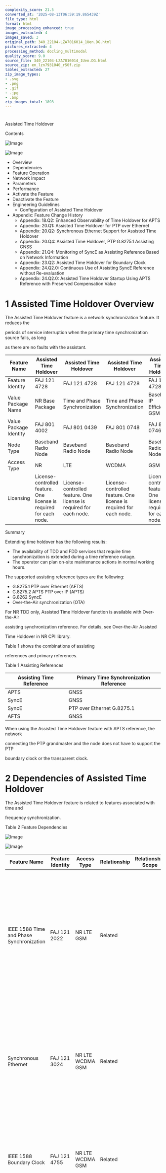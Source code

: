 ```yaml
---
complexity_score: 21.5
converted_at: '2025-08-13T06:59:19.865439Z'
file_type: html
format: html
image_processing_enhanced: true
images_extracted: 4
images_saved: 3
original_path: 340_22104-LZA7016014_1Uen.DG.html
pictures_extracted: 4
processing_method: docling_multimodal
quality_score: 9.0
source_file: 340_22104-LZA7016014_1Uen.DG.html
source_zip: en_lzn7931040_r50f.zip
tables_extracted: 27
zip_image_types:
- .svg
- .png
- .gif
- .jpg
- .bmp
zip_images_total: 1893
---
```


# 

Assisted Time Holdover

Contents

![Image](../images/340_22104-LZA7016014_1Uen.DG/additional_3_CP.png)

![Image](../images/340_22104-LZA7016014_1Uen.DG/additional_3_CP.png)

- Overview
- Dependencies
- Feature Operation
- Network Impact
- Parameters
- Performance
- Activate the Feature
- Deactivate the Feature
- Engineering Guidelines
    - Configuration of Assisted Time Holdover
- Appendix: Feature Change History
    - Appendix: 18.Q2: Enhanced Observability of Time Holdover for APTS
    - Appendix: 20.Q1: Assisted Time Holdover for PTP over Ethernet
    - Appendix: 20.Q2: Synchronous Ethernet Support for Assisted Time Holdover
    - Appendix: 20.Q4: Assisted Time Holdover, PTP G.8275.1 Assisting GNSS
    - Appendix: 21.Q4: Monitoring of SyncE as Assisting Reference Based on Network Information
    - Appendix: 23.Q2: Assisted Time Holdover for Boundary Clock
    - Appendix: 24.Q2.0: Continuous Use of Assisting SyncE Reference without Re-evaluation
    - Appendix: 24.Q2.0: Assisted Time Holdover Startup Using APTS Reference with Preserved Compensation Value

# 1 Assisted Time Holdover Overview

The Assisted Time Holdover feature is a network synchronization feature. It reduces the

periods of service interruption when the primary time synchronization source fails, as long

as there are no faults with the assistant.

| Feature Name           | Assisted Time Holdover                                                     | Assisted Time Holdover                                                     | Assisted Time Holdover                                                     | Assisted Time Holdover                                                     |
|------------------------|----------------------------------------------------------------------------|----------------------------------------------------------------------------|----------------------------------------------------------------------------|----------------------------------------------------------------------------|
| Feature Identity       | FAJ 121 4728                                                               | FAJ 121 4728                                                               | FAJ 121 4728                                                               | FAJ 121 4728                                                               |
| Value Package Name     | NR Base Package                                                            | Time and Phase Synchronization                                             | Time and Phase Synchronization                                             | Baseband IP Efficiency GSM RAN                                             |
| Value Package Identity | FAJ 801 4002                                                               | FAJ 801 0439                                                               | FAJ 801 0748                                                               | FAJ 801 0746                                                               |
| Node Type              | Baseband Radio Node                                                        | Baseband Radio Node                                                        | Baseband Radio Node                                                        | Baseband Radio Node                                                        |
| Access Type            | NR                                                                         | LTE                                                                        | WCDMA                                                                      | GSM                                                                        |
| Licensing              | License-controlled feature. One license is required for each 								node. | License-controlled feature. One license is required for each 								node. | License-controlled feature. One license is required for each 								node. | License-controlled feature. One license is required for each 								node. |

Summary

Extending time holdover has the following results:

- The availability of TDD and FDD services that require time synchronization is extended during a time reference outage.
- The operator can plan on-site maintenance actions in normal working hours.

The supported assisting reference types are the following:

- G.8275.1 PTP over Ethernet (AFTS)
- G.8275.2 APTS PTP over IP (APTS)
- G.8262 SyncE
- Over-the-Air synchronization (OTA)

For NR TDD only, Assisted Time Holdover function is available with Over-the-Air

assisting synchronization reference. For details, see Over-the-Air Assisted

Time Holdover in NR CPI library.

Table 1 shows the combinations of assisting

references and primary references.

Table 1   Assisting References

| Assisting Time Reference   | Primary Time Synchronization Reference   |
|----------------------------|------------------------------------------|
| APTS                       | GNSS                                     |
| SyncE                      | GNSS                                     |
| SyncE                      | PTP over Ethernet G.8275.1               |
| AFTS                       | GNSS                                     |

When using the Assisted Time Holdover feature with APTS reference, the network

connecting the PTP grandmaster and the node does not have to support the PTP

boundary clock or the transparent clock.

# 2 Dependencies of Assisted Time Holdover

The Assisted Time Holdover feature is related to features associated with time and

frequency synchronization.

Table 2   Feature Dependencies

![Image](../images/340_22104-LZA7016014_1Uen.DG/additional_3_CP.png)

![Image](../images/340_22104-LZA7016014_1Uen.DG/additional_3_CP.png)

| Feature Name                                                                                | Feature Identity   | Access Type         | Relationship   | Relationship Scope   | Description                                                                                                                                                                                                                                                                                            |
|---------------------------------------------------------------------------------------------|--------------------|---------------------|----------------|----------------------|--------------------------------------------------------------------------------------------------------------------------------------------------------------------------------------------------------------------------------------------------------------------------------------------------------|
| IEEE 1588 Time and Phase                                 Synchronization                    | FAJ 121 2022       | NR  LTE  GSM        | Related        |                      | The feature enables support for the IEEE 1588 standard, which provides             network synchronization where timing information is transported over a packet network.             It must be activated to use the Assisted Time Holdover feature with PTS as assisting             time reference. |
| Synchronous Ethernet                                                                        | FAJ 121 3024       | NR  LTE  WCDMA  GSM | Related        |                      | The feature enables the node to use RJ45 Ethernet ports, and             SFP-optical or SFP-Direct Attached Cable, as frequency synchronization reference. It             must be activated to use the Assisted Time Holdover feature with SyncE as assisting time             reference.              |
| IEEE 1588 Boundary Clock                                                                    | FAJ 121 4755       | NR  LTE  WCDMA  GSM | Related        |                      | The IEEE 1588 Boundary Clock feature must be activated to allow                                 Baseband nodes that are configured as boundary clocks to distribute                                 SyncE in assisted mode.                                                                            |
| Over-the-Air Assisted Time Holdover                                                         | FAJ 121 5270       | NR                  | Related        |                      | The Over-the-Air Assisted Time Holdover feature must be activated to                                 use the Assisted Time Holdover feature with Over-the-Air                                 Synchronization as assisting time reference.                                                             |
| Clock Source over GPS                                                                       | Basic Function     | NR  LTE  GSM        | Related        |                      | The Assisted Time Holdover feature extends the time holdover period                                 when the primary GNSS time synchronization source fails.                                                                                                                                           |
| Node Deployment without External                                     Synchronization Source | FAJ 121 5834       | NR  LTE             | Conflicting    | Node-level conflict  | The Assisted Time Holdover feature and the Node Deployment without External             Synchronization Source feature cannot be activated together on the same node.                                                                                                                                  |

Hardware

No specific hardware requirements.

Limitations

- The Assisted Time Holdover feature with APTS as assisting time reference is not applicable to the RAN grandmaster and the boundary clock.
- The Assisted Time Holdover feature with AFTS as assisting time reference is not applicable to the RAN grandmaster and the boundary clock.
- The Assisted Time Holdover feature with SyncE as assisting time reference is not applicable to the RAN grandmaster.
- The Assisted Time Holdover feature with SyncE as assisting time reference is only supported if the BoundaryOrdinaryClock.clockType attribute is set to one of the following values: SLAVE\_ONLY\_ORDINARY\_CLOCK BOUNDARY\_CLOCKNote: To set the BoundaryOrdinaryClock.clockType attribute to BOUNDARY\_CLOCK, the IEEE 1588 Boundary Clock feature must be activated.

Network Requirements

The following network requirements are applicable to the Assisted Time Holdover

feature with AFTS as the assisting time reference:

- At least one PTP grandmaster must support PTP over Ethernet multicast transmission according to ITU-T G.8275.1.
- The clock class of the PTP grandmaster for the PTP over Ethernet assisting connection must be 6 or 7.
- Network limits according to ITU-T G.8271.1.
- A GNSS time reference must be available.

The following network requirements are applicable to the Assisted Time Holdover

feature with APTS as the assisting time reference:

- IP network according to ITU-T G.8271.2 subclause 7.3.1.
- At least one PTP grandmaster must support PTP over IPv4 or IPv6 unicast transmission according to ITU-T G.8275.2.
- The clock class of the PTP grandmaster for the PTP over IP assisting connection must be 6 or 7.
- A GNSS time reference must be available.

The following network requirements are applicable to the Assisted Time Holdover

feature with SyncE as assisting time reference:

- GNSS or PTP with G.8275.1 profile must be available as primary time reference. Note: The primary time reference must be active for at least 1 hour for the assisting SyncE reference to be functional after the primary reference is lost.
- Time error caused by input wander and frequency drift must not exceed 1.1 µs.
- In a non-cascaded setup, the following quality levels are supported: PRC/PRS ePRC PRTC ePRTC Note: As the PRC/PRS frequency error greatly exceeds the 1.5 µs TDD time error budget, a significant holdover period is not guaranteed.
- In a cascaded setup, the following quality levels are supported: PRTC ePRTC
- To improve the holdover period, the SyncE source must have at least ePRC quality level.
- To improve the holdover period significantly, the SyncE source must have at least PRTC quality level.
- All network elements between the SyncE source and the RBS distributing SyncE must support ESMC with at least QL TLV. ESMC with extended QL TLV is recommended according to ITU-T G.8264.

# 3 Feature Operation of Assisted Time Holdover

The operation of the Assisted Time Holdover feature varies depending on the assisting

time reference.

Feature Operation of Assisted Time Holdover with APTS as the Assisting Time

Reference

Figure 1   Network View of APTS

The following conditions apply to this assisting reference type:

- An assisting PTP over IP unicast association is set up to the RAN grandmaster.
- When the GNSS time references are available, the RBS determines the time offset based on the difference between the GNSS time and the time received from the PTP grandmaster through the IP connection.
- When the GNSS time reference is lost, the RBS retains the time value based on the received PTP messages. This way, it compensates the loss with the latest calculated time offset.
- The assisting APTS time reference can be selected on startup without the need for the one-hour reevaluation period if the value of the RadioEquipmentClock.startWithPreservedAssistingOffset attribute is set to ALL. The following requirements must be met before the Baseband Radio Node starts up: The primary time reference must be active for at least one hour, with the RadioEquipmentClock.radioClockState attribute reporting RNT\_TIME\_LOCKED or TIME\_OFFSET\_LOCKED. The AssistingReference.operationalState attribute must report ENABLED.

Feature Operation of Assisted Time Holdover with AFTS as the Assisting Time

Reference

Figure 2   Network View of Assisting AFTS with GNSS

The following conditions apply to this assisting reference type:

- An assisting PTP over Ethernet multicast association is set up to the PTP grandmaster.
- When the GNSS time references are available, the RBS calculates the time difference between the GNSS time and the time received from the PTP grandmaster across the PTP network. As a result, the RBS calculates the time offset.
- When the GNSS time reference is lost, the RBS holds up the time, based on the received PTP messages, and compensates with the latest calculated time offset.

Feature Operation of Assisted Time Holdover with SyncE as the Assisting Time

Reference

The following conditions apply to this assisting reference type:

- When GNSS or PTP time reference is lost and there is at least one assisting reference available with the AssistingReference.assistedReferenceStatus attribute set to NO\_FAULT, the assisting reference selection is triggered.
- Assisting reference selection is based on the received quality level and priority only.
- APTS, AFTS and OTA have precedence over assisting SyncE if it has the same quality level and priority.
- If SyncE is the most suitable assisting reference based on the quality level and priority, it is selected and applied to maintain required accuracy after GNSS or PTP is lost.Note: In a cascaded setup, Baseband nodes that are configured as boundary clocks distribute SyncE to cascaded Ericsson Baseband nodes within one hop. Cascaded Baseband nodes use the SyncE source as assisting reference.
- When the actual quality of the source is better than the received quality level, the SyncE reference can be remapped to the configured quality level.

Figure 3   Network View of Assisting SyncE with GNSS

Figure 4   Network View of Assisting SyncE with FTS (G.8275.1)

Figure 5   Network View of Assisting SyncE in a Cascaded Setup

# 4 Network Impact of Assisted Time Holdover

The feature increases network availability, and affects various network elements

depending on the assisting time reference.

Capacity and Performance

The Assisted Time Holdover feature provides increased network availability.

Interfaces

No impact.

Other Network Elements

The following network elements are applicable for the Assisted Time Holdover feature

with PTS as the assisting time reference:

- Switches or routers in the IP network fulfilling ITU-T G.8271.2 APTS.
- The grandmaster must support PTP over IP unicast transmission according to ITU-T G.8275.2.
- Assisted Time Holdover with PTS as assisting time reference requires OSS version O17B or later, or ENM version 17B or later.

The following network elements are applicable for the Assisted Time Holdover feature

with SyncE as the assisting time reference:

- The SyncE source must have one of the following Quality Levels if GNSS or PTP over Ethernet G.8275.1 is applied as primary time synchronization reference: PRC/PRS ePRC PRTC ePRTC
- All network elements between the SyncE source and the RBS which is distributing SyncE must support ESMC with at least QL TLV (ESMC with extended QL TLV is recommended).
- Assisted Time Holdover with SyncE as assisting time reference requires ENM version 19.Q4 or later.

The following network elements are applicable to the Assisted Time Holdover feature

with AFTS as the assisting time reference:

- At least one grandmaster must support PTP over Ethernet multicast transmission according to ITU-T G.8275.1.
- PTP boundary clocks or transparent clocks must be present in every network element between the PTP grandmaster and the PTP secondary.
- The Assisted Time Holdover feature with AFTS as the assisting time reference requires ENM 20.12 or later to operate.

# 5 Parameters for Assisted Time Holdover

The feature introduces configuration parameters related to synchronization, and is

affected by existing configuration parameters.

Table 3   Parameters

| Parameter                                             | Type       | Description          |
|-------------------------------------------------------|------------|----------------------|
| AssistingReference.assistingQLFrom                    | Introduced | See MOM description. |
| AssistingReference.encapsulation                      | Introduced | See MOM description. |
| AssistingReference.priority                           | Introduced | See MOM description. |
| AssistingReference.remappedQualityLevel               | Introduced | See MOM description. |
| RadioEquipmentClock.startWithPreservedAssistingOffset | Introduced | See MOM description. |
| SyncEthInput.adminCascadedEec                         | Introduced | See MOM description. |
| SyncEthInput.adminCascadedEnhancedEec                 | Introduced | See MOM description. |
| SyncEthInput.useNumberEecFrom                         | Introduced | See MOM description. |

# 6 Performance of Assisted Time Holdover

There is a PM counter associated with the feature, measuring the clock state being time

locked or time offset locked.

KPIs

This feature has no associated KPIs.

Counters

The feature uses the RadioEquipmentClock.timeAssistedHoldoverSec

counter.

Events

This feature has no associated events.

# 7 Activate Assisted Time Holdover

To activate the feature, follow the activation procedure.

Prerequisites

- The license key is installed in the node.
- The prerequisite features are activated.
- CCTR is active for at least one week before this procedure to collect enough troubleshooting data.

Steps

1. Set the FeatureState.featureState attribute to ACTIVATED in the FeatureState=CXC4012104 MO instance.

After This Task

Keep CCTR active for at least one week after this procedure for continued collection of troubleshooting data.

Related reference

Dependencies of Assisted Time Holdover

# 8 Deactivate Assisted Time Holdover

To deactivate the feature, follow the deactivation procedure.

Prerequisites

CCTR is active for at least one week before this procedure to collect enough troubleshooting data.

Steps

1. Set the FeatureState.featureState attribute to DEACTIVATED in the FeatureState=CXC4012104 MO instance.

After This Task

Keep CCTR active for at least one week after this procedure for continued collection of troubleshooting data.

# 9 Engineering Guidelines for Assisted Time Holdover

The assisting references allowed by the feature need to be configured on the

node.

## 9.1 Configuration of Assisted Time Holdover

The Assisted Time Holdover feature enables the use of assisting references for the

GNSS or PTP over Ethernet G.8275.1 primary time reference.

If the primary time reference is faulty, the RadioEquipmentClock MO

selects a suitable AssistingReference MO instance and continues the

time synchronization service.

The

following functions

can be used

as assisting references for the GNSS or PTP time reference:

For GNSS as primary reference:

- PTP over IP G.8275.2 (APTS)
- SyncE, available from different synchronization source or path
- PTP over Ethernet G.8275.1 (AFTS)
- Over-the-Air synchronization (OTA)

For PTP over Ethernet G.8275.1 as primary reference:

- SyncE, available from different synchronization source or path
- Over-the-Air synchronization (OTA)

Figure 6   Assisting Reference Configurations

### 9.1.1 Configure PTP over IP G.8275.2 as an Assisting Time Reference (APTS)

Prerequisites

- A valid license key is installed for the Assisted Time Holdover feature, and the feature is activated.
- A PTP grandmaster supporting PTP over IP unicast is available in the network.
- The IEEE 1588 Time and Phase Synchronization feature is activated.

Steps

1. Verify that the RadioEquipmentClock.selectionProcessMode attribute is set to QL\_ENABLED.
2. Configure a GNSS time synchronization reference with the TimeSyncIO MO.
3. Configure a BoundaryOrdinaryClock MO instance.
    1. Set the clockType attribute to SLAVE\_ONLY\_ORDINARY\_CLOCK.
    2. Set the domainNumber attribute to the value of the domainNumber attribute of the PTP grandmaster.
    3. Set the ptpProfile attribute to G\_8275\_2.
4. Configure a PtpBcOcPort MO instance.
    1. Set the administrativeState attribute to UNLOCKED.
    2. Set the associatedGrandmaster attribute to either the IP address or the domain name of the PTP grandmaster.
    3. Set the transportInterface attribute to refer to the AddressIpv4 or AddressIpv6 MO representing the IP transport on which PTP messages are carried.
5. Configure an AssistingReference MO instance.
    1. Set the administrativeState attribute to UNLOCKED.
    2. Set the encapsulation attribute to refer to the previously configured BoundaryOrdinaryClock MO.

Results

Partial Timing Support is configured as assisting time reference.

After This Task

The GNSS time reference must be active for at least an hour for Assisted Time

Holdover to be functional after the reference is lost. For more information, see

Feature Operation of Assisted Time Holdover.

### 9.1.2 Configure SyncE as Assisting Time Reference

Prerequisites

- The RadioEquipmentClockReference MO instance is configured. The RadioEquipmentClockReference.encapsulation attribute is set to refer to a newly created TimeSyncIO or BoundaryOrdinaryClock MO instance. If the RadioEquipmentClockReference.encapsulation attribute refers to the BoundaryOrdinaryClock MO instance, do the following: Set the BoundaryOrdinaryClock.ptpProfile attribute to G\_8275\_1. Set the BoundaryOrdinaryClock.clockType attribute to SLAVE\_ONLY\_ORDINARY\_CLOCK or BOUNDARY\_CLOCK.Note: To set the BoundaryOrdinaryClock.clockType attribute to BOUNDARY\_CLOCK, the IEEE 1588 Boundary Clock feature must be activated. The IEEE 1588 Time and Phase Synchronization feature is activated. The RadioEquipmentClockReference.administrativeState attribute is set to UNLOCKED.
- The RadioEquipmentClock.radioClockState attribute reports RNT\_TIME\_LOCKED or TIME\_OFFSET\_LOCKED.
- The Synchronous Ethernet feature is activated.
- The Assisted Time Holdover feature is activated.
- The RadioEquipmentClock.selectionProcessMode attribute is set to QL\_ENABLED.
- The EthPortOperatingMode.admOperatingMode attribute is set to 1G\_FULL when the external interface is electrical. The EthernetPort.autoNegEnable attribute is set to FALSE.

Steps

1. Configure the EthernetPort MO instance.
    1. Set the EthernetPort.encapsulation attribute to refer to a TnPort MO instance. Make sure that the physical port referred to by the TnPort MO instance is connected to the network.
    2. Set the EthernetPort.administrativeState attribute to UNLOCKED.
2. Configure the SyncEthInput MO instance, by setting the SyncEthInput.encapsulation attribute to an EthernetPort MO instance.
3. Configure the AssistingReference MO instance.
    1. Set the AssistingReference.encapsulation attribute to refer to a SyncEthInput MO instance.
    2. Set the AssistingReference.administrativeState attribute to UNLOCKED.

Results

SyncE is configured as assisting time reference.

After This Task

The GNSS or PTP time synchronization reference must be active for at least 1 hour for

the assisting SyncE reference to be functional after the primary reference is

lost.

If the actual quality level is better than the received quality level, the received

quality level can be remapped to the configured quality level by setting the

following attributes：

- Setting the AssistingReference.assistingQLFrom attribute to REMAPPED\_QL.
- Setting the AssistingReference.remappedQualityLevel attribute to a better quality level.

### 9.1.3 Configure PTP over Ethernet G.8275.1 as an Assisting Time Reference (AFTS)

PTP Over Ethernet G.8275.1 can be configured as an assisting reference for the GNSS

time reference.

Assisted Time Holdover enables the node to use PTP over Ethernet G.8275.1 as an

assisting reference for the GNSS time reference.

It is possible that the GNSS time reference does not work properly. In such cases,

the RadioEquipmentClock MO selects a suitable

AssistingReference MO instance and continues the time

synchronization service.

Prerequisites

- The Assisted Time Holdover feature is active.
- A PTP grandmaster supporting PTP over Ethernet G.8275.1 is available in the network.
- The IEEE 1588 Time and Phase Synchronization feature is active.
- The RadioEquipmentClockReference MO instance is configured with the following characteristics: The RadioEquipmentClockReference.encapsulation attribute is set to refer to a newly created TimeSyncIO MO instance. The RadioEquipmentClockReference.administrativeState attribute is set to UNLOCKED.
- The RadioEquipmentClock.radioClockState attribute reports RNT\_TIME\_LOCKED or TIME\_OFFSET\_LOCKED.
- The RadioEquipmentClock.selectionProcessMode attribute is set to QL\_ENABLED.

Steps

1. Configure a BoundaryOrdinaryClock MO instance. Attribute Value BoundaryOrdinaryClock.clockType SLAVE\_ONLY\_ORDINARY\_CLOCK BoundaryOrdinaryClock.domainNumber The value of the domainNumber attribute of the PTP grandmaster. BoundaryOrdinaryClock.ptpProfile G\_8275\_1
2. Configure a PtpBcOcPort MO instance. Attribute Value PtpBcOcPort.transportInterface Reference to the EthernetPort MO representing the Ethernet transport in which PTP messages are carried. PtpBcOcPort.administrativeState UNLOCKED
3. Configure an AssistingReference MO instance. Attribute Value AssistingReference.encapsulation Reference to the previously configured BoundaryOrdinaryClock MO. AssistingReference.administrativeState UNLOCKED

Results

The PTP over Ethernet G.8275.1 reference is configured as an assisting time

reference.

After This Task

The GNSS time reference must be active for at least an hour for the Assisted Time

Holdover feature with PTP over Ethernet G.8275.1 to be functional after the

reference is lost.

### 9.1.4 Configure Over-the-Air as an Assisting Time Reference

Prerequisites

- The Over-the-Air Assisted Time Holdover feature license is installed and activated (FeatureState=CXC4012518 is ACTIVATED).
- The RadioEquipmentClock MO is created with the following attribute settings: The RadioEquipmentClock.selectionProcessMode attribute is set to QL\_ENABLED. The RadioEquipmentClock.currentRadioClockReference attribute refers to GNSS or PTP over Ethernet G.8275.1.
- The RadioEquipmentClock.radioClockState attribute shows RNT\_TIME\_LOCKED.
- The node is configured with the Radio Interface-Based Time Monitoring feature as an assisting node or as a monitoring node.

Steps

1. Create an OverTheAirSync MO instance under the Synchronization MO.
2. Create an AssistingReference MO instance under the RadioEquipmentClock MO and configure the following attributes:
    1. Set the AssistingReference.encapsulation attribute to point to the OverTheAirSync MO instance created earlier.
    2. Set the AssistingReference.priority attribute to a unique value to be used for this assisting reference instance.
    3. Set the AssistingReference.administrativeState to UNLOCKED.
3. Close the configuration session. A consistence check is automatically done by the managed element after closing the configuration session. The session is closed if the consistency check passes. The configuration session remains open if the consistency check does not pass. If the configuration session remains open, the transaction needs to be closed manually.

Results

One

OverTheAirSync MO and one AssistingReference

MO are created and configured. The created AssistingReference MO

represents the over-the-air assisting reference.

# Appendix A: Feature Change History

This section lists changes that affected this feature and the impact it had on the

network.

## Appendix A.a: 18.Q2: Enhanced Observability of Time Holdover for APTS

This enhancement introduces a new PM counter to improve the observability of the time

holdover function.

| Feature Name:           | Assisted Time Holdover         |
|-------------------------|--------------------------------|
| Feature Identity:       | FAJ 121 4728 R1                |
| Value Package Name:     | Time and Phase Synchronization |
| Value Package Identity: | FAJ 801 0439 R8                |
| Node Type:              | Baseband Radio Node            |
| Access Type:            | LTE, WCDMA, GSM                |

Capacity and Performance

No impact.

Operation

This enhancement introduces a new PM counter for PTP/IP APTS.

Table 4   New PM Counter

| Pm Counter Name                             | Description                                                                                                                                  |
|---------------------------------------------|----------------------------------------------------------------------------------------------------------------------------------------------|
| RadioEquipmentClock.timeAssistedHoldoverSec | Number of seconds that the radio clock is in TIME_LOCKED or 										TIME_OFFSET_LOCKED using assisting 									synchronization reference. |

Interfaces

No impact.

Hardware

No special hardware requirements.

Other Network Elements

No impact.

## Appendix A.b: 20.Q1: Assisted Time Holdover for PTP over Ethernet

This

enhancement introduces SyncE as an assisting reference when PTP over Ethernet is applied as

a primary reference.

| Feature Name:           | Assisted Time Holdover         |
|-------------------------|--------------------------------|
| Feature Identity:       | FAJ 121 4728                   |
| Value Package Name:     | Time and Phase Synchronization |
| Value Package Identity: | FAJ 801 0439                   |
| Node Type:              | Baseband Radio Node            |
| Access Type:            | LTE, WCDMA, GSM, NR            |

This feature enhancement enables SyncE support for the Assisted Time Holdover feature

when PTP over Ethernet with G.8275.1 profile (Full Timing Support) is applied as primary

reference.

Benefits

The main benefits of this enhancement are the following:

- The longer time holdover periods allow the TDD and the FDD to run for a longer time during a temporary time synchronization reference outage.
- The longer time holdover periods allow more flexible planning of repair actions.

Capacity and Performance

No impact.

Operation

The SyncE support for the Assisted Time Holdover feature when the feature is using

PTP over Ethernet as primary reference can be observed by reading the

RadioEquipmentClock.timeAssistedHoldoverSec counter.

The time holdover duration provided by SyncE assisting reference depends on the SyncE

source quality.

Interfaces

No impact.

Hardware

No special hardware requirements.

Other Network Elements

This enhancement requires ENM version 19.4 or later to be used.

## Appendix A.c: 20.Q2: Synchronous Ethernet Support for Assisted Time Holdover

The

enhancement introduces SyncE as an assisting reference.

| Feature Name:           | Assisted Time Holdover         |
|-------------------------|--------------------------------|
| Feature Identity:       | FAJ 121 4728                   |
| Value Package Name:     | Time and Phase Synchronization |
| Value Package Identity: | FAJ 801 0439                   |
| Node Type:              | Baseband Radio Node            |
| Access Type:            | LTE, WCDMA, GSM, NR            |

This feature enhancement enables SyncE  as assisting reference for the Assisted Time

Holdover feature. Through this enhancement, the Assisted Time Holdover feature provides

longer time holdover periods.

Benefits

The main benefits of this enhancement are the following:

- The longer time holdover periods allow the TDD and the FDD to run for a longer time during a temporary time synchronization reference outage.
- The longer time holdover periods allow more flexible planning of repair actions.

Capacity and Performance

No impact.

Operation

Table 5 shows the parameter changes

introduced by this enhancement.

Table 5   Parameter Changes

| Affected Parameter               | Description                                                                                                              |
|----------------------------------|--------------------------------------------------------------------------------------------------------------------------|
| AssistingReference.encapsulation | The parameter can refer to the SyncEthInput MO                                     class to support SyncE configuration. |

The SyncE support for the Assisted Time Holdover feature can be observed by reading

the RadioEquipmentClock.timeAssistedHoldoverSec counter.

The time holdover duration provided by SyncE assisting reference depends on the SyncE

source quality.

Interfaces

No impact.

Hardware

No special hardware requirements.

Other Network Elements

To fully benefit from the change, the node requires support from the following

network element:

- ENM 19.4

## Appendix A.d: 20.Q4: Assisted Time Holdover, PTP G.8275.1 Assisting GNSS

This

enhancement introduces PTP over Ethernet G.8275.1 as an assisting reference.

| Feature Name:           | Assisted Time Holdover         | Assisted Time Holdover   | Assisted Time Holdover         | Assisted Time Holdover         |
|-------------------------|--------------------------------|--------------------------|--------------------------------|--------------------------------|
| Feature Identity:       | FAJ 121 4728                   | FAJ 121 4728             | FAJ 121 4728                   | FAJ 801 0746                   |
| Value Package Name:     | Time and Phase Synchronization | NR Base Package          | Time and Phase Synchronization | Baseband IP Efficiency GSM RAN |
| Value Package Identity: | FAJ 801 0439                   | FAJ 801 4002             | FAJ 801 0748                   | FAJ 801 0746                   |
| Node Type:              | Baseband Radio Node            | Baseband Radio Node      | Baseband Radio Node            | Baseband Radio Node            |
| Access Type:            | LTE                            | NR                       | WCDMA                          | GSM                            |

The feature enhancement introduces PTP over Ethernet according to ITU-T G.8275.1 as an

assisting reference, when GNSS is used as primary reference. With this enhancement, the

Assisted Time Holdover feature provides longer time holdover periods by using PTP over

Ethernet G.8275.1 reference.

Benefits

The main benefits of this enhancement are the following:

- The longer time holdover periods allow the TDD and the FDD to run for a longer time during a temporary time synchronization reference outage.
- The longer time holdover periods allow more flexible planning of repair actions.

Capacity and Performance

No impact.

Operation

Table 6 shows the parameter changes

introduced by this enhancement.

Table 6   Parameter Changes

| Affected Parameter               | Description                                                                                                                                                         |
|----------------------------------|---------------------------------------------------------------------------------------------------------------------------------------------------------------------|
| AssistingReference.encapsulation | The parameter refers to the                                         BoundaryOrdinaryClock.ptpProfile                                     parameter set to G_8275_1. |

The support for the Assisted Time Holdover feature can be observed by reading the

RadioEquipmentClock.timeAssistedHoldoverSec counter.

The time holdover duration provided by PTP over Ethernet G.8275.1 assisting reference

depends on the PTP source quality.

Interfaces

No impact.

Hardware

No special hardware requirements.

Other Network Elements

ENM 20.3 or later is required for this feature enhancement.

## Appendix A.e: 21.Q4: Monitoring of SyncE as Assisting Reference Based on Network Information

This feature enhancement introduces monitoring of SyncE as an assisting reference

based on network information to provide a more accurate calculation of the time error while

in assisted

mode.

| Feature Name:           | Assisted Time Holdover   | Assisted Time Holdover         | Assisted Time Holdover         | Assisted Time Holdover         |
|-------------------------|--------------------------|--------------------------------|--------------------------------|--------------------------------|
| Feature Identity:       | FAJ 121 4728             | FAJ 121 4728                   | FAJ 121 4728                   | FAJ 121 4728                   |
| Value Package Name:     | NR Base Package          | Time and Phase Synchronization | Time and Phase Synchronization | Baseband IP Efficiency GSM RAN |
| Value Package Identity: | FAJ 801 4002             | FAJ 801 0439                   | FAJ 801 0748                   | FAJ 801 0746                   |
| Node Type:              | Baseband Radio Node      | Baseband Radio Node            | Baseband Radio Node            | Baseband Radio Node            |
| Access Type:            | NR                       | LTE                            | WCDMA                          | GSM                            |

Summary and Benefits

The feature enhancement provides the following benefits:

- The calculation of the time error is more accurate while in assisted mode. Thus the interference situations can be prevented when the node tracks a SyncE input whose quality is poor.
- Operators can remap the SyncE reference to a better QL for assisting when the received QL is not worse than PRC and the actual QL is better than the received QL.

Capacity and Performance

No impact.

Operation

The enhancement introduces the following attributes:

- AssistingReference.assistingQLFrom
- AssistingReference.remappedQualityLevel
- SyncEthInput.adminCascadedEec
- SyncEthInput.adminCascadedEnhancedEec
- SyncEthInput.useNumberEecFrom

The default value for AssistingReference.assistingQLFrom attribute

is RECEIVED\_QL.

When the received QL is not worse than PRC and the actual QL is better than the

received QL, operators can remap the received QL to a better QL. This can be

achieved by setting AssistingReference.assistingQLFrom attribute

to REMAPPED\_QL and

AssistingReference.remappedQualityLevel attribute to a better

QL.

Interfaces

No impact.

Hardware

No special hardware requirements.

Other Network Elements

It is recommended to use ENM version 21.4 or later to support the

MOM changes introduced by this feature enhancement. If the Release Independence

Manager application is used, the MOM changes are supported on earlier ENM versions

also.

## Appendix A.f: 23.Q2: Assisted Time Holdover for Boundary Clock

This feature enhancement allows Baseband nodes that are configured as boundary clocks

to use SyncE and OTA as assisting time references. It also allows Baseband nodes that are

configured as boundary clocks to distribute SyncE in assisted mode.

| Feature Name:           | Assisted Time Holdover   | Assisted Time Holdover         |
|-------------------------|--------------------------|--------------------------------|
| Feature Identity:       | FAJ 121 4728             | FAJ 121 4728                   |
| Value Package Name:     | NR Base Package          | Time and Phase Synchronization |
| Value Package Identity: | FAJ 801 4002             | FAJ 801 0439                   |
| Node Type:              | Baseband Radio Node      | Baseband Radio Node            |
| Access Type:            | NR                       | LTE                            |
| Impact at Upgrade:      | Optional                 | Optional                       |

Summary and Benefits

This feature enhancement allows Baseband nodes that are configured as boundary clocks

to use SyncE and OTA as assisting time references.

The feature enhancement also allows Baseband nodes that are configured as boundary

clocks to distribute SyncE in assisted mode to cascaded Baseband nodes. This allows

cascaded Baseband nodes to synchronize with the Baseband node configured as boundary

clock. The following limitations apply:

- Only Baseband nodes within one hop of each other are supported.
- Only Ericsson Baseband nodes are supported.
- Baseband nodes that are configured as PTP grandmasters are not supported.

This feature enhancement provides the benefit of prolonged time holdover. If the GNSS

or PTP G.2875.1 primary reference fails, Baseband nodes that are configured as

boundary clocks use SyncE or OTA as an assisting reference.

Capacity and Performance

If the primary reference fails, but a SyncE or OTA assisting reference is available,

this feature enhancement keeps time-dependent services enabled. As a result, the

value of the RadioEquipmentClock.timeAssistedHoldoverSec PM

counter continues to increase.

This impact is applicable to the following nodes:

- Baseband nodes that are configured as boundary clocks
- Cascaded Baseband nodes

Operation

The IEEE 1588 Boundary Clock feature (FAJ 121 4755) must be activated to use this

feature enhancement.

Interfaces

No impact.

Hardware

No specific hardware requirements.

Other Network Elements

The SyncE source must have PRTC or ePRTC quality level.

All network elements that distribute SyncE must support ESMC with at least QL

TLV.

Related Information

Assisted Time Holdover

IEEE 1588 Boundary Clock

Manage Network Synchronization

Network Synchronization Guidelines

## Appendix A.g: 24.Q2.0: Continuous Use of Assisting SyncE Reference without Re-evaluation

The feature enhancement enables the assisting SyncE reference to maintain time and

phase synchronization without a re-evaluation period in case of short intermittent primary

reference failures.

| Feature Name           | Assisted Time Holdover   | Assisted Time Holdover         |
|------------------------|--------------------------|--------------------------------|
| Feature Identity       | FAJ 121 4728             | FAJ 121 4728                   |
| Value Package Name     | NR Base Package          | Time and Phase Synchronization |
| Value Package Identity | FAJ 801 4002             | FAJ 801 0439                   |
| Node Type              | Baseband Radio Node      | Baseband Radio Node            |
| Access Type            | NR                       | LTE                            |
| Impact at Upgrade      | Mandatory                | Mandatory                      |

Summary and Benefits

The feature enhancement improves the robustness of the assisting SyncE reference.

The feature enhancement has the following benefits:

- Extended availability of TDD and FDD services that require time synchronization
- Extended time to plan on-site maintenance after issues that cause primary reference outage

Capacity and Performance

The feature enhancement improves cell availability.

Operation

The continuous use of the assisting SyncE reference is available after the 1-hour

qualification period is completed.

If the primary reference has short intermittent failures, the assisting SyncE

reference is available for time and phase synchronization by skipping the 1-hour

re-evaluation period.

Interfaces

No impact.

Hardware

No specific hardware requirements.

Other Network Elements

No impact.

Related Information

Assisted Time Holdover

## Appendix A.h: 24.Q2.0: Assisted Time Holdover Startup Using APTS Reference with Preserved Compensation Value

This feature enhancement enables the selection of G.8275.2 APTS PTP over IP as the

assisting time reference when the primary GNSS time reference is not available during the

startup of the Baseband Radio Node.

| Feature Name           | Assisted Time Holdover   | Assisted Time Holdover         | Assisted Time Holdover         | Assisted Time Holdover         |
|------------------------|--------------------------|--------------------------------|--------------------------------|--------------------------------|
| Feature Identity       | FAJ 121 4728             | FAJ 121 4728                   | FAJ 121 4728                   | FAJ 121 4728                   |
| Value Package Name     | NR Base Package          | Time and Phase Synchronization | Time and Phase Synchronization | Baseband IP Efficiency GSM RAN |
| Value Package Identity | FAJ 801 4002             | FAJ 801 0439                   | FAJ 801 0748                   | FAJ 801 0746                   |
| Node Type              | Baseband Radio Node      | Baseband Radio Node            | Baseband Radio Node            | Baseband Radio Node            |
| Access Type            | NR                       | LTE                            | WCDMA                          | GSM                            |
| Impact at Upgrade      | Optional                 | Optional                       | Optional                       | Optional                       |

Summary and Benefits

With this feature enhancement, a previously calculated time offset value preserved in

the memory is used to compensate for the loss of the GNSS time reference, without

the need for the one-hour reevaluation period. For this, the assisting APTS time

reference must be qualified and determined to be usable before any interruptions on

the Baseband Radio Node.

The feature enhancement has the following benefits:

- The availability of TDD and FDD services that require time synchronization is extended when the Baseband Radio Node is forced to restart and GNSS is unavailable, such as power outages because of extreme environmental conditions.
- The operator has more time available to plan on-site maintenance actions to fix issues related to the GNSS outage.

Capacity and Performance

The feature enhancement extends cell availability time.

Operation

To use this feature enhancement, the

RadioEquipmentClock.startWithPreservedAssistingOffset

attribute must be set to ALL, and the following requirements must

be met before the Baseband Radio Node starts up:

- The primary time reference must be active for at least one hour, with the RadioEquipmentClock.radioClockState attribute reporting RNT\_TIME\_LOCKED or TIME\_OFFSET\_LOCKED.
- The AssistingReference.operationalState attribute must report ENABLED.

After the Baseband Radio Node starts up, the APTS reference is selected as the

synchronization source, and the system compensates for the lost primary time

reference based on the preserved time offset.

Interfaces

No impact.

Hardware

No specific hardware requirements.

Other Network Elements

ENM version 24.2 or later is required to support the MOM changes

introduced by this feature enhancement.

Related Information

Assisted Time Holdover